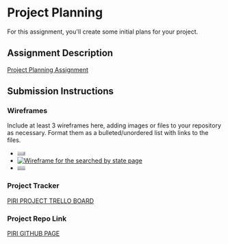 # Project Planning
For this assignment, you'll create some initial plans for your project.

## Assignment Description
[Project Planning Assignment](https://education.launchcode.org/liftoff/modules/assignments/project-planning)

## Submission Instructions

### Wireframes

Include at least 3 wireframes here, adding images or files to your repository as necessary. Format them as a bulleted/unordered list with links to the files.
<ul>
  <li><a href="wireframe_homepage.png"><img src="wireframe_homepage.png" alt="Wireframe for the Homepage" height=10></a></li>
  <li><a href="wireframe_searchedbystate.png"><img src="wireframe_searchedbystate.png" alt="Wireframe for the searched by state page" height=10></a></li>
  <li><a href="wireframe_reviews.png"><img src="wireframe_reviews.png" alt="Wireframe for the reviews" height=10></a></li>
 </ul>

### Project Tracker

<a href="https://trello.com/b/rdzXKTzs/liftoff-capstone-project"> PIRI PROJECT TRELLO BOARD</a>

### Project Repo Link

<a href="https://github.com/LaunchCodeLiftoffProjects/Piri">PIRI GITHUB PAGE</a>
